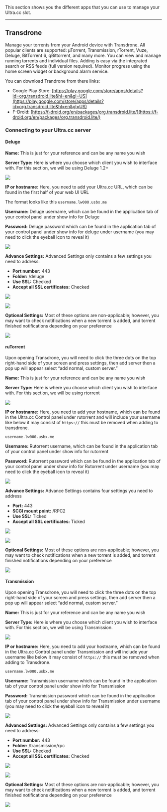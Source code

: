This section shows you the different apps that you can use to manage your Ultra.cc slot.

***

## Transdrone

Manage your torrents from your Android device with Transdrone. All popular clients are supported: µTorrent, Transmission, rTorrent, Vuze, Deluge, BitTorrent 6, qBittorrent, and many more. You can view and manage running torrents and individual files. Adding is easy via the integrated search or RSS feeds (full version required). Monitor progress using the home screen widget or background alarm service.

You can download Trandrone from there links:

* Google Play Store: [https://play.google.com/store/apps/details?id=org.transdroid.lite&hl=en&gl=US](https://play.google.com/store/apps/details?id=org.transdroid.lite&hl=en&gl=US)
* F-Droid: [https://f-droid.org/en/packages/org.transdroid.lite/](https://f-droid.org/en/packages/org.transdroid.lite/)

### Connecting to your Ultra.cc server
#### Deluge

**Name:** This is just for your reference and can be any name you wish

**Server Type:** Here is where you choose which client you wish to interface with. For this section, we will be using Deluge 1.2+

![](https://i.imgur.com/Jmi8rnA.jpg)

**IP or hostname:** Here, you need to add your Ultra.cc URL, which can be found in the first half of your web UI URL  

The format looks like this `username.lw000.usbx.me`

**Username:** Deluge username, which can be found in the application tab of your control panel under show info for Deluge

**Password:** Deluge password which can be found in the application tab of your control panel under show info for deluge under username (you may need to click the eyeball icon to reveal it)

![](https://i.imgur.com/wdfZTOu.jpg)

**Advance Settings:** Advanced Settings only contains a few settings  you need to address:

* **Port number:** 443
* **Folder:** /deluge
* **Use SSL:** Checked
* **Accept all SSL certificates:** Checked

![](https://i.imgur.com/yCSQW85.jpg)

![](https://i.imgur.com/UUmIRgU.jpg)

**Optional Settings:** Most of these options are non-applicable; however, you may want to check notifications when a new torrent is added, and torrent finished notifications depending on your preference

![](https://i.imgur.com/pdeoC2H.jpg)

#### ruTorrent

Upon opening Transdrone, you will need to click the three dots on the top right-hand side of your screen and press settings, then add server then a pop up will appear select “add normal, custom server.”

**Name:** This is just for your reference and can be any name you wish

**Server Type:** Here is where you choose which client you wish to interface with. For this section, we will be using rtorrent

![](https://i.imgur.com/Jmi8rnA.jpg)

**IP or hostname:** Here, you need to add your hostname, which can be found in the Ultra.cc Control panel under rutorrent and will include your username like below it may consist of `https://` this must be removed when adding to transdrone.

`username.lw000.usbx.me`

**Username:** Rutorrent username, which can be found in the application tab of your control panel under show info for rutorrent

**Password:** Rutorrent password which can be found in the application tab of your control panel under show info for Rutorrent under username (you may need to click the eyeball icon to reveal it)

![](https://i.imgur.com/MTFJjBn.jpg)

**Advance Settings:** Advance Settings contains four settings you need to address

* **Port:** 443
* **SCGI mount point:** /RPC2
* **Use SSL:** Ticked
* **Accept all SSL certificates:** Ticked

![](https://i.imgur.com/FLI02e4.jpg)

![](https://i.imgur.com/wzNjURl.jpg)

**Optional Settings:** Most of these options are non-applicable; however, you may want to check notifications when a new torrent is added, and torrent finished notifications depending on your preference

![](https://i.imgur.com/pdeoC2H.jpg)

#### Transmission

Upon opening Transdrone, you will need to click the three dots on the top right-hand side of your screen and press settings, then add server then a pop up will appear select “add normal, custom server.”

**Name:** This is just for your reference and can be any name you wish

**Server Type:** Here is where you choose which client you wish to interface with. For this section, we will be using Transmission.

![](https://i.imgur.com/Jmi8rnA.jpg)

**IP or hostname:** Here, you need to add your hostname, which can be found in the Ultra.cc Control panel under Transmission and will include your username like below it may consist of `https://` this must be removed when adding to Transdrone.

`username.lw000.usbx.me`

**Username:** Transmission username which can be found in the application tab of your control panel under show info for Transmission

**Password:** Transmission password which can be found in the application tab of your control panel under show info for Transmission under username (you may need to click the eyeball icon to reveal it)

![](https://i.imgur.com/7hgdYWE.jpg)

**Advanced Settings:** Advanced Settings only contains a few settings you need to address:

* **Port number:** 443
* **Folder:** /transmission/rpc
* **Use SSL:** Checked
* **Accept all SSL certificates:** Checked

![](https://i.imgur.com/PyaHW3K.jpg)

![](https://i.imgur.com/yBqamRb.jpg)

**Optional Settings:** Most of these options are non-applicable; however, you may want to check notifications when a new torrent is added, and torrent finished notifications depending on your preference

![](https://i.imgur.com/pdeoC2H.jpg)
